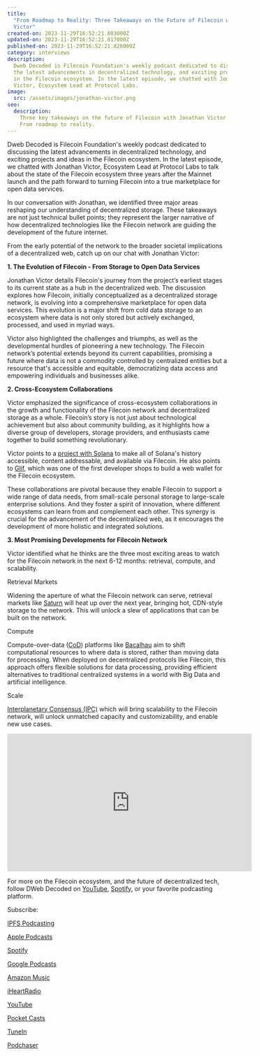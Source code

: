 ```yaml
---
title:
  "From Roadmap to Reality: Three Takeaways on the Future of Filecoin with Jonathan
  Victor"
created-on: 2023-11-29T16:52:21.803000Z
updated-on: 2023-11-29T16:52:21.817000Z
published-on: 2023-11-29T16:52:21.826000Z
category: interviews
description:
  Dweb Decoded is Filecoin Foundation's weekly podcast dedicated to discussing
  the latest advancements in decentralized technology, and exciting projects and ideas
  in the Filecoin ecosystem.​​​​​​​​​​ In the latest episode, we chatted with Jonathan
  Victor, Ecosystem Lead at Protocol Labs.
image:
  src: /assets/images/jonathan-victor.png
seo:
  description:
    Three key takeaways on the future of Filecoin with Jonathan Victor.
    From roadmap to reality.
---
```


Dweb Decoded is Filecoin Foundation's weekly podcast dedicated to discussing the latest advancements in decentralized technology, and exciting projects and ideas in the Filecoin ecosystem.​​​​​​​​​​ In the latest episode, we chatted with Jonathan Victor, Ecosystem Lead at Protocol Labs to talk about the state of the Filecoin ecosystem three years after the Mainnet launch and the path forward to turning Filecoin into a true marketplace for open data services.

In our conversation with Jonathan, we identified three major areas reshaping our understanding of decentralized storage. These takeaways are not just technical bullet points; they represent the larger narrative of how decentralized technologies like the Filecoin network are guiding the development of the future internet.

From the early potential of the network to the broader societal implications of a decentralized web, catch up on our chat with Jonathan Victor:

**1. The Evolution of Filecoin - From Storage to Open Data Services**

Jonathan Victor details Filecoin's journey from the project’s earliest stages to its current state as a hub in the decentralized web. The discussion explores how Filecoin, initially conceptualized as a decentralized storage network, is evolving into a comprehensive marketplace for open data services. This evolution is a major shift from cold data storage to an ecosystem where data is not only stored but actively exchanged, processed, and used in myriad ways.

Victor also highlighted the challenges and triumphs, as well as the developmental hurdles of pioneering a new technology. The Filecoin network’s potential extends beyond its current capabilities, promising a future where data is not a commodity controlled by centralized entities but a resource that's accessible and equitable, democratizing data access and empowering individuals and businesses alike.

**2. Cross-Ecosystem Collaborations**

Victor emphasized the significance of cross-ecosystem collaborations in the growth and functionality of the Filecoin network and decentralized storage as a whole. Filecoin’s story is not just about technological achievement but also about community building, as it highlights how a diverse group of developers, storage providers, and enthusiasts came together to build something revolutionary.

Victor points to a [project with Solana](https://github.com/rpcpool/yellowstone-faithful#filecoin-fetch-via-cid) to make all of Solana's history accessible, content addressable, and available via Filecoin. He also points to [Glif](https://www.glif.io/en), which was one of the first developer shops to build a web wallet for the Filecoin ecosystem.

These collaborations are pivotal because they enable Filecoin to support a wide range of data needs, from small-scale personal storage to large-scale enterprise solutions. And they foster a spirit of innovation, where different ecosystems can learn from and complement each other. This synergy is crucial for the advancement of the decentralized web, as it encourages the development of more holistic and integrated solutions.

**3. Most Promising Developments for Filecoin Network**

Victor identified what he thinks are the three most exciting areas to watch for the Filecoin network in the next 6-12 months: retrieval, compute, and scalability.

Retrieval Markets

Widening the aperture of what the Filecoin network can serve, retrieval markets like [Saturn](https://saturn.tech/) will heat up over the next year, bringing hot, CDN-style storage to the network. This will unlock a slew of applications that can be built on the network.

Compute

Compute-over-data ([CoD](https://www.cod.cloud/)) platforms like [Bacalhau](https://www.bacalhau.org/) aim to shift computational resources to where data is stored, rather than moving data for processing. When deployed on decentralized protocols like Filecoin, this approach offers flexible solutions for data processing, providing efficient alternatives to traditional centralized systems in a world with Big Data and artificial intelligence.

Scale

[Interplanetary Consensus (IPC)](https://www.ipc.space/) which will bring scalability to the Filecoin network, will unlock unmatched capacity and customizability, and enable new use cases.

<iframe
  src="https://www.youtube.com/embed/8dZjqd3SzBo?si=Oe81_skdtgz2L_3X"
  title="From Roadmap to Reality"
  height="315"
  width="560"
  frameborder="0"
  allow="accelerometer; autoplay; clipboard-write; encrypted-media; gyroscope; picture-in-picture;"
  allowfullscreen>
</iframe>

For more on the Filecoin ecosystem, and the future of decentralized tech, follow DWeb Decoded on [YouTube](https://www.youtube.com/playlist?list=PLp3zrT1ewY0micCUXk2G1B1-ukbpuclJy), [Spotify](https://open.spotify.com/show/5GPjDV4AVv7xwmg0ByySac?si=af7b9bf4b2994237), or your favorite podcasting platform.

Subscribe:

[IPFS Podcasting](https://ipfspodcasting.net/Feed/454/DWebDecoded)

[Apple Podcasts](https://podcasts.apple.com/us/podcast/dweb-decoded/id1702936954)

[Spotify](https://open.spotify.com/show/5GPjDV4AVv7xwmg0ByySac?si=af7b9bf4b2994237)

[Google Podcasts](https://podcasts.google.com/feed/aHR0cHM6Ly9hbmNob3IuZm0vcy9lNmIzZDQwNC9wb2RjYXN0L3Jzcw)

[Amazon Music](https://music.amazon.com/podcasts/2dcdde2f-be5c-41e6-bd0d-dc09adf27894/dweb-decoded)

[iHeartRadio](https://iheart.com/podcast/120429254/)

[YouTube](https://www.youtube.com/playlist?list=PLp3zrT1ewY0micCUXk2G1B1-ukbpuclJy)

[Pocket Casts](https://pca.st/50sgk357)

[TuneIn](https://tunein.com/podcasts/Technology-Podcasts/DWeb-Decoded-p3766841/)

[Podchaser](https://www.podchaser.com/podcasts/dweb-decoded-5433303)
